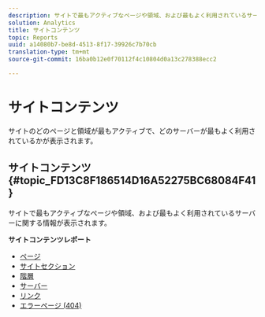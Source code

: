 ```yaml
---
description: サイトで最もアクティブなページや領域、および最もよく利用されているサーバーに関する情報が表示されます。
solution: Analytics
title: サイトコンテンツ
topic: Reports
uuid: a14080b7-be8d-4513-8f17-39926c7b70cb
translation-type: tm+mt
source-git-commit: 16ba0b12e0f70112f4c10804d0a13c278388ecc2

---
```



# サイトコンテンツ

サイトのどのページと領域が最もアクティブで、どのサーバーが最もよく利用されているかが表示されます。

## サイトコンテンツ {#topic_FD13C8F186514D16A52275BC68084F41}

サイトで最もアクティブなページや領域、および最もよく利用されているサーバーに関する情報が表示されます。

**サイトコンテンツレポート**

* [ページ](/help/components/c-variables/dimensionslist/reports-pages.md)
* [サイトセクション](/help/components/c-variables/dimensionslist/reports-site-sections.md)
* [階層](/help/components/c-variables/dimensionslist/reports-hierarchy.md)
* [サーバー](/help/components/c-variables/dimensionslist/reports-servers.md)
* [リンク](/help/components/c-variables/dimensionslist/reports-links.md)
* [エラーページ (404)](/help/components/c-variables/dimensionslist/reports-pages-not-found.md)

